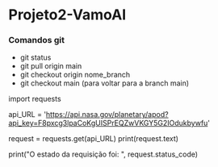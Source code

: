 # Projeto2-VamoAI

### Comandos git
* git status
* git pull origin main
* git checkout origin nome_branch
* git checkout main (para voltar para a branch main)




import requests

api_URL = 'https://api.nasa.gov/planetary/apod?api_key=F8pxcg3lpaCoKgUISPrEQZwVKGY5G2IOdukbywfu'

request = requests.get(api_URL)
print(request.text)

print("O estado da requisição foi: ", request.status_code)

